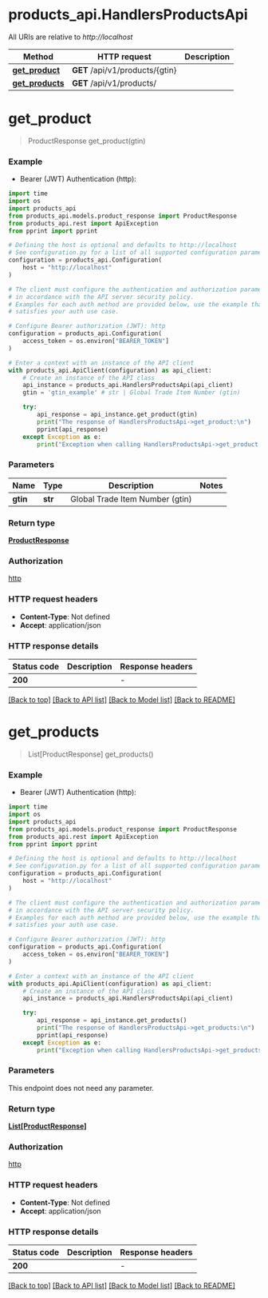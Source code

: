 # products_api.HandlersProductsApi

All URIs are relative to *http://localhost*

Method | HTTP request | Description
------------- | ------------- | -------------
[**get_product**](HandlersProductsApi.md#get_product) | **GET** /api/v1/products/{gtin} | 
[**get_products**](HandlersProductsApi.md#get_products) | **GET** /api/v1/products/ | 


# **get_product**
> ProductResponse get_product(gtin)



### Example

* Bearer (JWT) Authentication (http):
```python
import time
import os
import products_api
from products_api.models.product_response import ProductResponse
from products_api.rest import ApiException
from pprint import pprint

# Defining the host is optional and defaults to http://localhost
# See configuration.py for a list of all supported configuration parameters.
configuration = products_api.Configuration(
    host = "http://localhost"
)

# The client must configure the authentication and authorization parameters
# in accordance with the API server security policy.
# Examples for each auth method are provided below, use the example that
# satisfies your auth use case.

# Configure Bearer authorization (JWT): http
configuration = products_api.Configuration(
    access_token = os.environ["BEARER_TOKEN"]
)

# Enter a context with an instance of the API client
with products_api.ApiClient(configuration) as api_client:
    # Create an instance of the API class
    api_instance = products_api.HandlersProductsApi(api_client)
    gtin = 'gtin_example' # str | Global Trade Item Number (gtin)

    try:
        api_response = api_instance.get_product(gtin)
        print("The response of HandlersProductsApi->get_product:\n")
        pprint(api_response)
    except Exception as e:
        print("Exception when calling HandlersProductsApi->get_product: %s\n" % e)
```



### Parameters

Name | Type | Description  | Notes
------------- | ------------- | ------------- | -------------
 **gtin** | **str**| Global Trade Item Number (gtin) | 

### Return type

[**ProductResponse**](ProductResponse.md)

### Authorization

[http](../README.md#http)

### HTTP request headers

 - **Content-Type**: Not defined
 - **Accept**: application/json

### HTTP response details
| Status code | Description | Response headers |
|-------------|-------------|------------------|
**200** |  |  -  |

[[Back to top]](#) [[Back to API list]](../README.md#documentation-for-api-endpoints) [[Back to Model list]](../README.md#documentation-for-models) [[Back to README]](../README.md)

# **get_products**
> List[ProductResponse] get_products()



### Example

* Bearer (JWT) Authentication (http):
```python
import time
import os
import products_api
from products_api.models.product_response import ProductResponse
from products_api.rest import ApiException
from pprint import pprint

# Defining the host is optional and defaults to http://localhost
# See configuration.py for a list of all supported configuration parameters.
configuration = products_api.Configuration(
    host = "http://localhost"
)

# The client must configure the authentication and authorization parameters
# in accordance with the API server security policy.
# Examples for each auth method are provided below, use the example that
# satisfies your auth use case.

# Configure Bearer authorization (JWT): http
configuration = products_api.Configuration(
    access_token = os.environ["BEARER_TOKEN"]
)

# Enter a context with an instance of the API client
with products_api.ApiClient(configuration) as api_client:
    # Create an instance of the API class
    api_instance = products_api.HandlersProductsApi(api_client)

    try:
        api_response = api_instance.get_products()
        print("The response of HandlersProductsApi->get_products:\n")
        pprint(api_response)
    except Exception as e:
        print("Exception when calling HandlersProductsApi->get_products: %s\n" % e)
```



### Parameters
This endpoint does not need any parameter.

### Return type

[**List[ProductResponse]**](ProductResponse.md)

### Authorization

[http](../README.md#http)

### HTTP request headers

 - **Content-Type**: Not defined
 - **Accept**: application/json

### HTTP response details
| Status code | Description | Response headers |
|-------------|-------------|------------------|
**200** |  |  -  |

[[Back to top]](#) [[Back to API list]](../README.md#documentation-for-api-endpoints) [[Back to Model list]](../README.md#documentation-for-models) [[Back to README]](../README.md)

